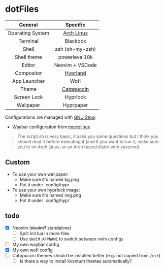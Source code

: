 # dotFiles
|General|Specific|
|:------------:|:--------:|
|Operating System|[Arch Linux](https://archlinux.org)|
|Terminal|Blackbox|
|Shell|zsh (oh-my-zsh)|
|Shell theme|powerlevel10k|
|Editor|Neovim + VSCode|
|Compositor|[Hyprland](https://hyprland.org)|
|App Launcher|Wofi|
|Theme|[Catppuccin](https://github.com/catppuccin)|
|Screen Lock|Hyprlock|
|Wallpaper|Hyprpaper|

Configurations are managed with [GNU Stow](https://www.gnu.org/software/stow):
- Waybar configuration from [morrolinux](https://github.com/morrolinux/LinuxRices)

> The script.sh is very basic, it asks you some questions but I think you should read it before executing it (and if you want to run it, make sure you're on Arch Linux, or an Arch based distro with systemd)

## Custom
- To use your own wallpaper:
   - Make sure it's named bg.png
   - Put it under .config/hypr
- To use your own hyprlock image:
   - Make sure it's named img.png
   - Put it under .config/hypr

## todo
- [x] Neovim (~~nixvim?~~ standalone)
   - [ ] Split init.lua in more files
   - [ ] Use `$NVIM_APPNAME` to switch between nvim configs
- [ ] My own waybar config
- [x] My own wofi config
- [ ] Catppuccin themes should be installed better (e.g. not copied from `/usr`)
   - [ ] Is there a way to install kvantum themes automatically?
